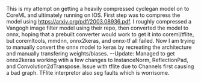 This is my attempt on getting a heavily compressed cyclegan model on to CoreML and ultimately running on IOS. First step was to compress the model using https://arxiv.org/pdf/2003.08936.pdf. I roughly compressed a Vangogh image filter model using their repo, then converted the model to onnx, hoping that a prebuilt converter would work to get it into coreml/tflite, but  coremltools, mmdnn, onnx2keras, and onnx-tf all failed. Now I am trying to manually convert the onnx model to keras by recreating the architecture and manually transfering weights/biases. 
--Update: Managed to get onnx2keras working wtih a few changes to InstanceNorm, ReflectionPad, and Convolution2dTranspose. Issue with tflite due to Channels first causing a bad graph. TFlite interpretor also seg faults which is worrisome.